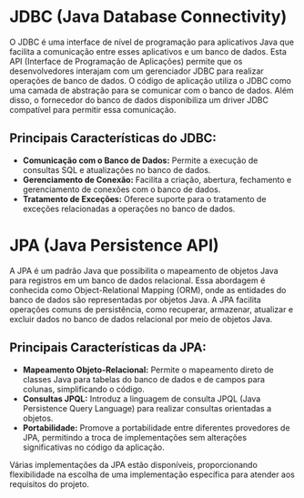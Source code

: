 # JDBC (Java Database Connectivity)

O JDBC é uma interface de nível de programação para aplicativos Java que facilita a comunicação entre esses aplicativos e um banco de dados. Esta API (Interface de Programação de Aplicações) permite que os desenvolvedores interajam com um gerenciador JDBC para realizar operações de banco de dados. O código de aplicação utiliza o JDBC como uma camada de abstração para se comunicar com o banco de dados. Além disso, o fornecedor do banco de dados disponibiliza um driver JDBC compatível para permitir essa comunicação.

## Principais Características do JDBC:
- **Comunicação com o Banco de Dados:** Permite a execução de consultas SQL e atualizações no banco de dados.
- **Gerenciamento de Conexão:** Facilita a criação, abertura, fechamento e gerenciamento de conexões com o banco de dados.
- **Tratamento de Exceções:** Oferece suporte para o tratamento de exceções relacionadas a operações no banco de dados.

# JPA (Java Persistence API)

A JPA é um padrão Java que possibilita o mapeamento de objetos Java para registros em um banco de dados relacional. Essa abordagem é conhecida como Object-Relational Mapping (ORM), onde as entidades do banco de dados são representadas por objetos Java. A JPA facilita operações comuns de persistência, como recuperar, armazenar, atualizar e excluir dados no banco de dados relacional por meio de objetos Java.

## Principais Características da JPA:
- **Mapeamento Objeto-Relacional:** Permite o mapeamento direto de classes Java para tabelas do banco de dados e de campos para colunas, simplificando o código.
- **Consultas JPQL:** Introduz a linguagem de consulta JPQL (Java Persistence Query Language) para realizar consultas orientadas a objetos.
- **Portabilidade:** Promove a portabilidade entre diferentes provedores de JPA, permitindo a troca de implementações sem alterações significativas no código da aplicação.

Várias implementações da JPA estão disponíveis, proporcionando flexibilidade na escolha de uma implementação específica para atender aos requisitos do projeto.
